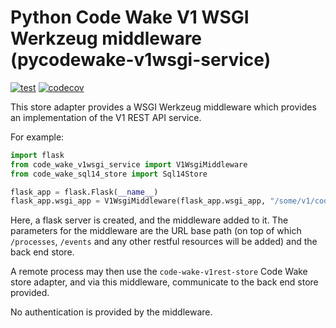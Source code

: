 # Python Code Wake V1 WSGI Werkzeug middleware (pycodewake-v1wsgi-service)

[![test](https://github.com/mwri/pycodewake-v1wsgi-service/actions/workflows/test.yml/badge.svg)](https://github.com/mwri/pycodewake-v1wsgi-service/actions/workflows/test.yml)
[![codecov](https://codecov.io/gh/mwri/pycodewake-v1wsgi-service/branch/main/graph/badge.svg)](https://codecov.io/gh/mwri/pycodewake-v1wsgi-service)

This store adapter provides a WSGI Werkzeug middleware which provides an implementation of the V1 REST API service.

For example:

```python
import flask
from code_wake_v1wsgi_service import V1WsgiMiddleware
from code_wake_sql14_store import Sql14Store

flask_app = flask.Flask(__name__)
flask_app.wsgi_app = V1WsgiMiddleware(flask_app.wsgi_app, "/some/v1/code_wake/path", Sql14Store("sqlite:///:memory:"))
```

Here, a flask server is created, and the middleware added to it. The parameters for the middleware are
the URL base path (on top of which `/processes`, `/events` and any other restful resources will be
added) and the back end store.

A remote process may then use the `code-wake-v1rest-store` Code Wake store adapter, and via this
middleware, communicate to the back end store provided.

No authentication is provided by the middleware.

